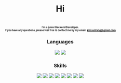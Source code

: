 <div align="center">

<h1> Hi <h1>

<p style="font-size: 8px;">I'm a junior Backend Developer.<br>
If you have any questions, please feel free to contact me by my email: <a href="mailto:kimsunfang@gmail.com">kimsunfang@gmail.com</a></p>

### Languages
<a href="https://github.com/search?q=user%3Ayour-username+language%3Ajava"><img src="https://img.shields.io/badge/Java-ED8B00?style=for-the-badge&logo=java&logoColor=white"/></a>
<a href="https://github.com/search?q=user%3Ayour-username+language%3Ago"><img src="https://img.shields.io/badge/Go-00ADD8?style=for-the-badge&logo=go&logoColor=white"/></a>

### Skills
<a href="https://github.com/search?q=user%3Ayour-username+spring"><img src="https://img.shields.io/badge/Spring-6DB33F?style=for-the-badge&logo=spring&logoColor=white"/></a>
<a href="https://github.com/search?q=user%3Ayour-username+spring-boot"><img src="https://img.shields.io/badge/Spring_Boot-6DB33F?style=for-the-badge&logo=spring-boot&logoColor=white"/></a>
<a href="https://github.com/search?q=user%3Ayour-username+spring-security"><img src="https://img.shields.io/badge/Spring_Security-6DB33F?style=for-the-badge&logo=spring-security&logoColor=white"/></a>
<a href="https://github.com/search?q=user%3Ayour-username+spring-cloud"><img src="https://img.shields.io/badge/Spring_Cloud-6DB33F?style=for-the-badge&logo=spring&logoColor=white"/></a>
<a href="https://github.com/search?q=user%3Ayour-username+gin"><img src="https://img.shields.io/badge/Gin-009688?style=for-the-badge&logo=gin-gonic&logoColor=white"/></a>
<a href="https://github.com/search?q=user%3Ayour-username+git"><img src="https://img.shields.io/badge/Git-F05032?style=for-the-badge&logo=git&logoColor=white"/></a>
<a href="https://github.com/search?q=user%3Ayour-username+jpa"><img src="https://img.shields.io/badge/JPA-007396?style=for-the-badge&logo=java&logoColor=white"/></a>
<a href="https://github.com/search?q=user%3Ayour-username+jwt"><img src="https://img.shields.io/badge/JWT-000000?style=for-the-badge&logo=json-web-tokens&logoColor=white"/></a>

</div>
